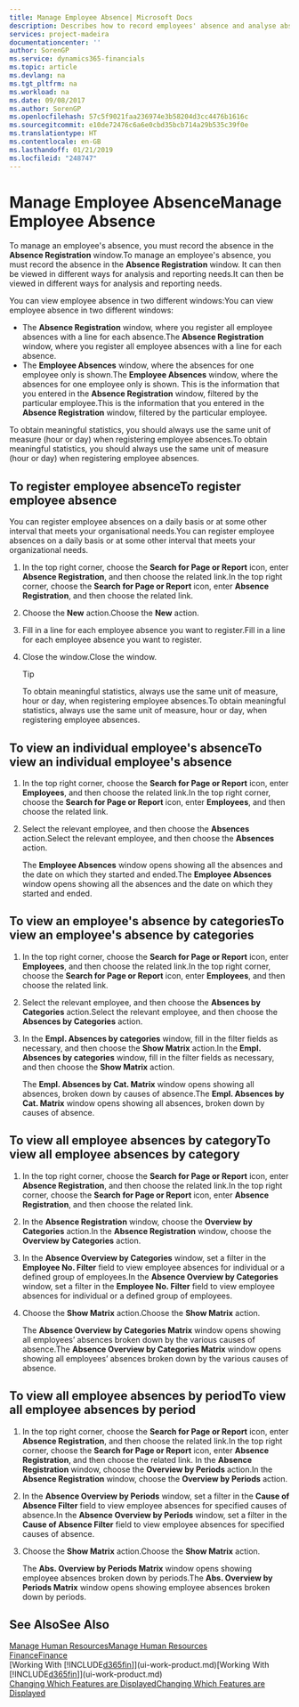 ```yaml
---
title: Manage Employee Absence| Microsoft Docs
description: Describes how to record employees' absence and analyse absence statistics.
services: project-madeira
documentationcenter: ''
author: SorenGP
ms.service: dynamics365-financials
ms.topic: article
ms.devlang: na
ms.tgt_pltfrm: na
ms.workload: na
ms.date: 09/08/2017
ms.author: SorenGP
ms.openlocfilehash: 57c5f9021faa236974e3b58204d3cc4476b1616c
ms.sourcegitcommit: e10de72476c6a6e0cbd35bcb714a29b535c39f0e
ms.translationtype: HT
ms.contentlocale: en-GB
ms.lasthandoff: 01/21/2019
ms.locfileid: "248747"
---
```

# <a name="manage-employee-absence"></a><span data-ttu-id="499b3-103">Manage Employee Absence</span><span class="sxs-lookup"><span data-stu-id="499b3-103">Manage Employee Absence</span></span>
<span data-ttu-id="499b3-104">To manage an employee's absence, you must record the absence in the **Absence Registration** window.</span><span class="sxs-lookup"><span data-stu-id="499b3-104">To manage an employee's absence, you must record the absence in the **Absence Registration** window.</span></span> <span data-ttu-id="499b3-105">It can then be viewed in different ways for analysis and reporting needs.</span><span class="sxs-lookup"><span data-stu-id="499b3-105">It can then be viewed in different ways for analysis and reporting needs.</span></span>

<span data-ttu-id="499b3-106">You can view employee absence in two different windows:</span><span class="sxs-lookup"><span data-stu-id="499b3-106">You can view employee absence in two different windows:</span></span>

* <span data-ttu-id="499b3-107">The **Absence Registration** window, where you register all employee absences with a line for each absence.</span><span class="sxs-lookup"><span data-stu-id="499b3-107">The **Absence Registration** window, where you register all employee absences with a line for each absence.</span></span>
* <span data-ttu-id="499b3-108">The **Employee Absences** window, where the absences for one employee only is shown.</span><span class="sxs-lookup"><span data-stu-id="499b3-108">The **Employee Absences** window, where the absences for one employee only is shown.</span></span> <span data-ttu-id="499b3-109">This is the information that you entered in the **Absence Registration** window, filtered by the particular employee.</span><span class="sxs-lookup"><span data-stu-id="499b3-109">This is the information that you entered in the **Absence Registration** window, filtered by the particular employee.</span></span>

<span data-ttu-id="499b3-110">To obtain meaningful statistics, you should always use the same unit of measure (hour or day) when registering employee absences.</span><span class="sxs-lookup"><span data-stu-id="499b3-110">To obtain meaningful statistics, you should always use the same unit of measure (hour or day) when registering employee absences.</span></span>

## <a name="to-register-employee-absence"></a><span data-ttu-id="499b3-111">To register employee absence</span><span class="sxs-lookup"><span data-stu-id="499b3-111">To register employee absence</span></span>
<span data-ttu-id="499b3-112">You can register employee absences on a daily basis or at some other interval that meets your organisational needs.</span><span class="sxs-lookup"><span data-stu-id="499b3-112">You can register employee absences on a daily basis or at some other interval that meets your organizational needs.</span></span>

1. <span data-ttu-id="499b3-113">In the top right corner, choose the **Search for Page or Report** icon, enter **Absence Registration**, and then choose the related link.</span><span class="sxs-lookup"><span data-stu-id="499b3-113">In the top right corner, choose the **Search for Page or Report** icon, enter **Absence Registration**, and then choose the related link.</span></span>
2. <span data-ttu-id="499b3-114">Choose the **New** action.</span><span class="sxs-lookup"><span data-stu-id="499b3-114">Choose the **New** action.</span></span>
3. <span data-ttu-id="499b3-115">Fill in a line for each employee absence you want to register.</span><span class="sxs-lookup"><span data-stu-id="499b3-115">Fill in a line for each employee absence you want to register.</span></span>
4. <span data-ttu-id="499b3-116">Close the window.</span><span class="sxs-lookup"><span data-stu-id="499b3-116">Close the window.</span></span>

    > [!Tip]
    > <span data-ttu-id="499b3-117">To obtain meaningful statistics, always use the same unit of measure, hour or day, when registering employee absences.</span><span class="sxs-lookup"><span data-stu-id="499b3-117">To obtain meaningful statistics, always use the same unit of measure, hour or day, when registering employee absences.</span></span>

## <a name="to-view-an-individual-employees-absence"></a><span data-ttu-id="499b3-118">To view an individual employee's absence</span><span class="sxs-lookup"><span data-stu-id="499b3-118">To view an individual employee's absence</span></span>
1. <span data-ttu-id="499b3-119">In the top right corner, choose the **Search for Page or Report** icon, enter **Employees**, and then choose the related link.</span><span class="sxs-lookup"><span data-stu-id="499b3-119">In the top right corner, choose the **Search for Page or Report** icon, enter **Employees**, and then choose the related link.</span></span>
2. <span data-ttu-id="499b3-120">Select the relevant employee, and then choose the **Absences** action.</span><span class="sxs-lookup"><span data-stu-id="499b3-120">Select the relevant employee, and then choose the **Absences** action.</span></span>

    <span data-ttu-id="499b3-121">The **Employee Absences** window opens showing all the absences and the date on which they started and ended.</span><span class="sxs-lookup"><span data-stu-id="499b3-121">The **Employee Absences** window opens showing all the absences and the date on which they started and ended.</span></span>

## <a name="to-view-an-employees-absence-by-categories"></a><span data-ttu-id="499b3-122">To view an employee's absence by categories</span><span class="sxs-lookup"><span data-stu-id="499b3-122">To view an employee's absence by categories</span></span>
1. <span data-ttu-id="499b3-123">In the top right corner, choose the **Search for Page or Report** icon, enter **Employees**, and then choose the related link.</span><span class="sxs-lookup"><span data-stu-id="499b3-123">In the top right corner, choose the **Search for Page or Report** icon, enter **Employees**, and then choose the related link.</span></span>
2. <span data-ttu-id="499b3-124">Select the relevant employee, and then choose the **Absences by Categories** action.</span><span class="sxs-lookup"><span data-stu-id="499b3-124">Select the relevant employee, and then choose the **Absences by Categories** action.</span></span>
3. <span data-ttu-id="499b3-125">In the **Empl. Absences by categories** window, fill in the filter fields as necessary, and then choose the **Show Matrix** action.</span><span class="sxs-lookup"><span data-stu-id="499b3-125">In the **Empl. Absences by categories** window, fill in the filter fields as necessary, and then choose the **Show Matrix** action.</span></span>

    <span data-ttu-id="499b3-126">The **Empl. Absences by Cat. Matrix** window opens showing all absences, broken down by causes of absence.</span><span class="sxs-lookup"><span data-stu-id="499b3-126">The **Empl. Absences by Cat. Matrix** window opens showing all absences, broken down by causes of absence.</span></span>

## <a name="to-view-all-employee-absences-by-category"></a><span data-ttu-id="499b3-127">To view all employee absences by category</span><span class="sxs-lookup"><span data-stu-id="499b3-127">To view all employee absences by category</span></span>
1. <span data-ttu-id="499b3-128">In the top right corner, choose the **Search for Page or Report** icon, enter **Absence Registration**, and then choose the related link.</span><span class="sxs-lookup"><span data-stu-id="499b3-128">In the top right corner, choose the **Search for Page or Report** icon, enter **Absence Registration**, and then choose the related link.</span></span>
2. <span data-ttu-id="499b3-129">In the **Absence Registration** window, choose the **Overview by Categories** action.</span><span class="sxs-lookup"><span data-stu-id="499b3-129">In the **Absence Registration** window, choose the **Overview by Categories** action.</span></span>
3. <span data-ttu-id="499b3-130">In the **Absence Overview by Categories** window, set a filter in the **Employee No. Filter** field to view employee absences for individual or a defined group of employees.</span><span class="sxs-lookup"><span data-stu-id="499b3-130">In the **Absence Overview by Categories** window, set a filter in the **Employee No. Filter** field to view employee absences for individual or a defined group of employees.</span></span>
4. <span data-ttu-id="499b3-131">Choose the **Show Matrix** action.</span><span class="sxs-lookup"><span data-stu-id="499b3-131">Choose the **Show Matrix** action.</span></span>

    <span data-ttu-id="499b3-132">The **Absence Overview by Categories Matrix** window opens showing all employees’ absences broken down by the various causes of absence.</span><span class="sxs-lookup"><span data-stu-id="499b3-132">The **Absence Overview by Categories Matrix** window opens showing all employees’ absences broken down by the various causes of absence.</span></span>

## <a name="to-view-all-employee-absences-by-period"></a><span data-ttu-id="499b3-133">To view all employee absences by period</span><span class="sxs-lookup"><span data-stu-id="499b3-133">To view all employee absences by period</span></span>
1. <span data-ttu-id="499b3-134">In the top right corner, choose the **Search for Page or Report** icon, enter **Absence Registration**, and then choose the related link.</span><span class="sxs-lookup"><span data-stu-id="499b3-134">In the top right corner, choose the **Search for Page or Report** icon, enter **Absence Registration**, and then choose the related link.</span></span>
   <span data-ttu-id="499b3-135">In the **Absence Registration** window, choose the **Overview by Periods** action.</span><span class="sxs-lookup"><span data-stu-id="499b3-135">In the **Absence Registration** window, choose the **Overview by Periods** action.</span></span>
2. <span data-ttu-id="499b3-136">In the **Absence Overview by Periods** window, set a filter in the **Cause of Absence Filter** field to view employee absences for specified causes of absence.</span><span class="sxs-lookup"><span data-stu-id="499b3-136">In the **Absence Overview by Periods** window, set a filter in the **Cause of Absence Filter** field to view employee absences for specified causes of absence.</span></span>
3. <span data-ttu-id="499b3-137">Choose the **Show Matrix** action.</span><span class="sxs-lookup"><span data-stu-id="499b3-137">Choose the **Show Matrix** action.</span></span>

    <span data-ttu-id="499b3-138">The **Abs. Overview by Periods Matrix** window opens showing employee absences broken down by periods.</span><span class="sxs-lookup"><span data-stu-id="499b3-138">The **Abs. Overview by Periods Matrix** window opens showing employee absences broken down by periods.</span></span>

## <a name="see-also"></a><span data-ttu-id="499b3-139">See Also</span><span class="sxs-lookup"><span data-stu-id="499b3-139">See Also</span></span>
[<span data-ttu-id="499b3-140">Manage Human Resources</span><span class="sxs-lookup"><span data-stu-id="499b3-140">Manage Human Resources</span></span>](hr-manage-human-resources.md)  
[<span data-ttu-id="499b3-141">Finance</span><span class="sxs-lookup"><span data-stu-id="499b3-141">Finance</span></span>](finance.md)  
<span data-ttu-id="499b3-142">[Working With [!INCLUDE[d365fin](includes/d365fin_md.md)]](ui-work-product.md)</span><span class="sxs-lookup"><span data-stu-id="499b3-142">[Working With [!INCLUDE[d365fin](includes/d365fin_md.md)]](ui-work-product.md)</span></span>  
[<span data-ttu-id="499b3-143">Changing Which Features are Displayed</span><span class="sxs-lookup"><span data-stu-id="499b3-143">Changing Which Features are Displayed</span></span>](ui-experiences.md)
